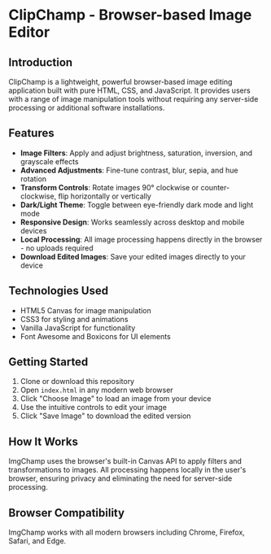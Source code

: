 # ClipChamp - Browser-based Image Editor

## Introduction
ClipChamp is a lightweight, powerful browser-based image editing application built with pure HTML, CSS, and JavaScript. It provides users with a range of image manipulation tools without requiring any server-side processing or additional software installations.

## Features
- **Image Filters**: Apply and adjust brightness, saturation, inversion, and grayscale effects
- **Advanced Adjustments**: Fine-tune contrast, blur, sepia, and hue rotation
- **Transform Controls**: Rotate images 90° clockwise or counter-clockwise, flip horizontally or vertically
- **Dark/Light Theme**: Toggle between eye-friendly dark mode and light mode
- **Responsive Design**: Works seamlessly across desktop and mobile devices
- **Local Processing**: All image processing happens directly in the browser - no uploads required
- **Download Edited Images**: Save your edited images directly to your device

## Technologies Used
- HTML5 Canvas for image manipulation
- CSS3 for styling and animations
- Vanilla JavaScript for functionality
- Font Awesome and Boxicons for UI elements

## Getting Started
1. Clone or download this repository
2. Open `index.html` in any modern web browser
3. Click "Choose Image" to load an image from your device
4. Use the intuitive controls to edit your image
5. Click "Save Image" to download the edited version

## How It Works
ImgChamp uses the browser's built-in Canvas API to apply filters and transformations to images. All processing happens locally in the user's browser, ensuring privacy and eliminating the need for server-side processing.

## Browser Compatibility
ImgChamp works with all modern browsers including Chrome, Firefox, Safari, and Edge.
